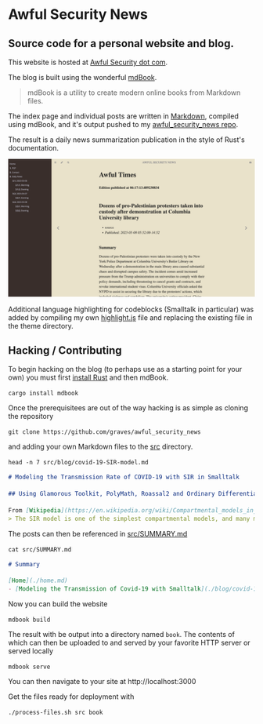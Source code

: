 # Awful Security News

## Source code for a personal website and blog.

This website is hosted at [Awful Security dot com](https://news.awfulsec.com). 

The blog is built using the wonderful [mdBook](https://github.com/rust-lang/mdBook).

> mdBook is a utility to create modern online books from Markdown files.

The index page and individual posts are written in [Markdown](https://github.com/adam-p/markdown-here/wiki/Markdown-Cheatsheet), compiled using mdBook, and it's output pushed to my [awful_security_news repo](https://github.com/graves/awful_security_news).

The result is a daily news summarization publication in the style of Rust's documentation.

![Screenshot of blog](./screenshot-of-website.png)

Additional language highlighting for codeblocks (Smalltalk in particular) was added by compiling my own [highlight.js](https://highlightjs.org/) file and replacing the existing file in the theme directory.

## Hacking / Contributing

To begin hacking on the blog (to perhaps use as a starting point for your own) you must first [install Rust](https://www.rust-lang.org/tools/install) and then mdBook.

`cargo install mdbook`

Once the prerequisitees are out of the way hacking is as simple as cloning the repository

`git clone https://github.com/graves/awful_security_news`

 and adding your own Markdown files to the [src](src) directory.

`head -n 7 src/blog/covid-19-SIR-model.md `
```markdown
# Modeling the Transmission Rate of COVID-19 with SIR in Smalltalk

## Using Glamorous Toolkit, PolyMath, Roassal2 and Ordinary Differential Equations

From [Wikipedia](https://en.wikipedia.org/wiki/Compartmental_models_in_epidemiology#The_SIR_model):
> The SIR model is one of the simplest compartmental models, and many models are derivatives of this basic form. The model consists of three compartments: S for the number of susceptible, I for the number of infectious, and R for the number of recovered or deceased (or immune) individuals. This model is reasonably predictive[citation needed] for infectious diseases that are transmitted from human to human, and where recovery confers lasting resistance, such as measles, mumps and rubella.
```
 
 The posts can then be referenced in [src/SUMMARY.md](src/SUMMARY.md)

`cat src/SUMMARY.md`
 ```markdown
# Summary

[Home](./home.md)
- [Modeling the Transmission of Covid-19 with Smalltalk](./blog/covid-19-SIR-model.md)
```

Now you can build the website

`mdbook build`

The result with be output into a directory named `book`. The contents of which can then be uploaded to and served by your favorite HTTP server or served locally

`mdbook serve`

You can then navigate to your site at http://localhost:3000

Get the files ready for deployment with 

`./process-files.sh src book`
